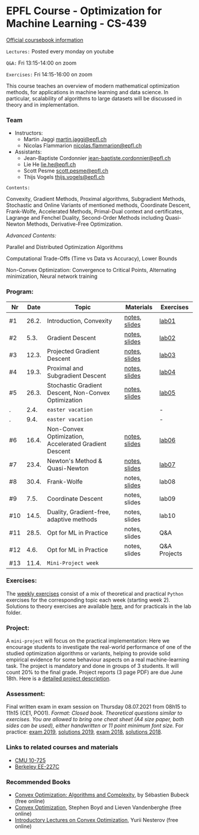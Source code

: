 # EPFL Course - Optimization for Machine Learning - CS-439

[Official coursebook information](http://edu.epfl.ch/coursebook/en/optimization-for-machine-learning-CS-439)

`Lectures:` Posted every monday on youtube

`Q&A:` Fri 13:15-14:00 on zoom

`Exercises:` Fri 14:15-16:00 on zoom

This course teaches an overview of modern mathematical optimization methods, for applications in machine learning and data science. In particular, scalability of algorithms to large datasets will be discussed in theory and in implementation.

### Team
 - Instructors: 
   - Martin Jaggi [martin.jaggi@epfl.ch](mailto:martin.jaggi@epfl.ch)
   - Nicolas Flammarion [nicolas.flammarion@epfl.ch](mailto:nicolas.flammarion@epfl.ch)
 - Assistants:
   - Jean-Baptiste Cordonnier [jean-baptiste.cordonnier@epfl.ch](mailto:jean-baptiste.cordonnier@epfl.ch)
   - Lie He [lie.he@epfl.ch](mailto:lie.he@epfl.ch)
   - Scott Pesme [scott.pesme@epfl.ch](mailto:scott.pesme@epfl.ch)
   - Thijs Vogels [thijs.vogels@epfl.ch](mailto:thijs.vogels@epfl.ch)

`Contents:`

Convexity, Gradient Methods, Proximal algorithms, Subgradient Methods, Stochastic and Online Variants of mentioned methods, Coordinate Descent, Frank-Wolfe, Accelerated Methods, Primal-Dual context and certificates, Lagrange and Fenchel Duality, Second-Order Methods including Quasi-Newton Methods, Derivative-Free Optimization.

*Advanced Contents:*

Parallel and Distributed Optimization Algorithms

Computational Trade-Offs (Time vs Data vs Accuracy), Lower Bounds

Non-Convex Optimization: Convergence to Critical Points, Alternating minimization, Neural network training

### Program:
| Nr  | Date  | Topic                                                 | Materials                                                                                                   | Exercises                             |
| --- | ----- | ----------------------------------------------------- | ----------------------------------------------------------------------------------------------------------- | ------------------------------------- |
| #1  | 26.2. | Introduction, Convexity                               | [notes](../../raw/master/lecture_notes/lecture-notes.pdf), [slides](../../raw/master/slides/lecture01.pdf)  | [lab01](../../tree/master/labs/ex01/) |
| #2  | 5.3.  | Gradient Descent                                      | [notes](../../raw/master/lecture_notes/lecture-notes.pdf), [slides](../../raw/master/slides/lecture02.pdf)  | [lab02](../../tree/master/labs/ex02/) |
| #3  | 12.3. | Projected Gradient Descent                            | [notes](../../raw/master/lecture_notes/lecture-notes.pdf), [slides ](../../raw/master/slides/lecture03.pdf) | [lab03](../../tree/master/labs/ex03/) |
| #4  | 19.3. | Proximal and Subgradient Descent                      | [notes](../../raw/master/lecture_notes/lecture-notes.pdf), [slides ](../../raw/master/slides/lecture04.pdf)  | [lab04](../../tree/master/labs/ex04/) |
| #5  | 26.3. | Stochastic Gradient Descent, Non-Convex Optimization  |  [notes](../../raw/master/lecture_notes/lecture-notes.pdf), [slides ](../../raw/master/slides/lecture05.pdf)  | [lab05](../../tree/master/labs/ex05/) |
| .   | 2.4.  | `easter vacation`                                     |                                                                                                             | -                                     |
| .   | 9.4.  | `easter vacation`                                     |                                                                                                             | -                                     |
| #6  | 16.4. | Non-Convex Optimization, Accelerated Gradient Descent | [notes](../../raw/master/lecture_notes/lecture-notes.pdf), [slides ](../../raw/master/slides/lecture06.pdf) | [lab06](../../tree/master/labs/ex06/)                                 |
| #7  | 23.4. | Newton's Method & Quasi-Newton                        |[notes](../../raw/master/lecture_notes/lecture-notes.pdf), [slides ](../../raw/master/slides/lecture07.pdf)  | [lab07](../../tree/master/labs/ex07/)                                 |
| #8  | 30.4. | Frank-Wolfe                                           | notes, [slides ](../../raw/master/slides/lecture08.pdf)                                                                                                | lab08                                 |
| #9  | 7.5.  | Coordinate Descent                                    | notes, slides                                                                                                | lab09                                 |
| #10 | 14.5. | Duality, Gradient-free, adaptive methods              | notes, slides                                                                                                | lab10                                 |
| #11 | 28.5. | Opt for ML in Practice                                | notes, slides                                                                                                | Q&A                                   |
| #12 | 4.6.  | Opt for ML in Practice                                | notes, slides                                                                                                | Q&A Projects                          |
| #13 | 11.4. | `Mini-Project week`                                   |                                                                                                             |

### Exercises:
The [weekly exercises](../../tree/master/labs/) consist of a mix of theoretical and practical `Python` exercises for the corresponding topic each week (starting week 2). Solutions to theory exercises are available [here](../../tree/master/lecture_notes), and for practicals in the lab folder.

### Project:
A `mini-project` will focus on the practical implementation: Here we encourage students to investigate the real-world performance of one of the studied optimization algorithms or variants, helping to provide solid empirical evidence for some behaviour aspects on a real machine-learning task. The project is mandatory and done in groups of 3 students. It will count 20% to the final grade. Project reports (3 page PDF) are due June 18th. Here is a [detailed project description](../../raw/master/labs/mini-project/miniproject_description.pdf).

### Assessment:
Final written exam in exam session on Thursday 08.07.2021 from 08h15 to 11h15 (CE1, PO01). _Format: Closed book. Theoretical questions similar to exercises. You are allowed to bring one cheat sheet (A4 size paper, both sides can be used), either handwritten or 11 point minimum font size._
For practice: [exam 2019](../../raw/master/exams/exam2019.pdf), [solutions 2019](../../raw/master/exams/exam2019solutions.pdf), [exam 2018](../../raw/master/exams/exam2018.pdf), [solutions 2018](../../raw/master/exams/exam2018solutions.pdf).

### Links to related courses and materials 
 - [CMU 10-725](https://www.stat.cmu.edu/~ryantibs/convexopt-F18/)
 - [Berkeley EE-227C](https://ee227c.github.io/)
 
### Recommended Books
 - [Convex Optimization: Algorithms and Complexity](https://arxiv.org/pdf/1405.4980.pdf), by Sébastien Bubeck (free online)
 - [Convex Optimization](http://stanford.edu/~boyd/cvxbook/), Stephen Boyd and Lieven Vandenberghe (free online)
 - [Introductory Lectures on Convex Optimization](http://citeseerx.ist.psu.edu/viewdoc/download?doi=10.1.1.693.855&rep=rep1&type=pdf), Yurii Nesterov (free online)
